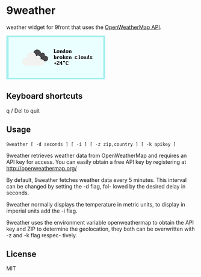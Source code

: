 # 9weather
weather widget for 9front that uses the [OpenWeatherMap API](https://openweathermap.org/).

![weather](screen.png)

## Keyboard shortcuts
q / Del to quit

## Usage

	9weather [ -d seconds ] [ -i ] [ -z zip,country ] [ -k apikey ]

9weather retrieves weather data from OpenWeatherMap and
requires an API key for access.  You can easily obtain a
free API key by registering at http://openweathermap.org/

By default, 9weather fetches weather data every 5 minutes.
This interval can be changed by setting the -d flag, fol-
lowed by the desired delay in seconds.

9weather normally displays the temperature in metric units,
to display in imperial units add the -i flag.

9weather uses the environment variable openweathermap to
obtain the API key and ZIP to determine the geolocation,
they both can be overwritten with -z and -k flag respec-
tively.

## License
MIT
